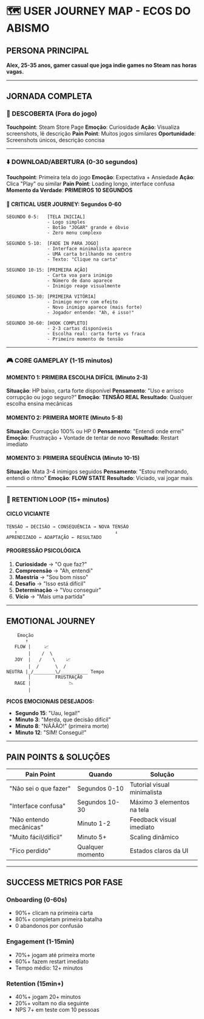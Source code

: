 # 🗺️ USER JOURNEY MAP - ECOS DO ABISMO

## **PERSONA PRINCIPAL**
**Alex, 25-35 anos, gamer casual que joga indie games no Steam nas horas vagas.**

---

## **JORNADA COMPLETA**

### **📱 DESCOBERTA** (Fora do jogo)
**Touchpoint**: Steam Store Page
**Emoção**: Curiosidade
**Ação**: Visualiza screenshots, lê descrição
**Pain Point**: Muitos jogos similares
**Oportunidade**: Screenshots únicos, descrição concisa

---

### **⬇️ DOWNLOAD/ABERTURA** (0-30 segundos)
**Touchpoint**: Primeira tela do jogo
**Emoção**: Expectativa + Ansiedade
**Ação**: Clica "Play" ou similar
**Pain Point**: Loading longo, interface confusa
**Momento da Verdade**: **PRIMEIROS 10 SEGUNDOS**

#### **🎯 CRITICAL USER JOURNEY: Segundos 0-60**

```
SEGUNDO 0-5:   [TELA INICIAL]
               - Logo simples
               - Botão "JOGAR" grande e óbvio
               - Zero menu complexo

SEGUNDO 5-10:  [FADE IN PARA JOGO]
               - Interface minimalista aparece
               - UMA carta brilhando no centro
               - Texto: "Clique na carta"

SEGUNDO 10-15: [PRIMEIRA AÇÃO]
               - Carta voa para inimigo
               - Número de dano aparece
               - Inimigo reage visualmente

SEGUNDO 15-30: [PRIMEIRA VITÓRIA]
               - Inimigo morre com efeito
               - Novo inimigo aparece (mais forte)
               - Jogador entende: "Ah, é isso!"

SEGUNDO 30-60: [HOOK COMPLETO]
               - 2-3 cartas disponíveis
               - Escolha real: carta forte vs fraca
               - Primeiro momento de tensão
```

---

### **🎮 CORE GAMEPLAY** (1-15 minutos)

#### **MOMENTO 1: PRIMEIRA ESCOLHA DIFÍCIL** (Minuto 2-3)
**Situação**: HP baixo, carta forte disponível
**Pensamento**: "Uso e arrisco corrupção ou jogo seguro?"
**Emoção**: **TENSÃO REAL**
**Resultado**: Qualquer escolha ensina mecânicas

#### **MOMENTO 2: PRIMEIRA MORTE** (Minuto 5-8)
**Situação**: Corrupção 100% ou HP 0
**Pensamento**: "Entendi onde errei"
**Emoção**: Frustração + Vontade de tentar de novo
**Resultado**: Restart imediato

#### **MOMENTO 3: PRIMEIRA SEQUÊNCIA** (Minuto 10-15)
**Situação**: Mata 3-4 inimigos seguidos
**Pensamento**: "Estou melhorando, entendi o ritmo"
**Emoção**: **FLOW STATE**
**Resultado**: Viciado, vai jogar mais

---

### **🔄 RETENTION LOOP** (15+ minutos)

#### **CICLO VICIANTE**
```
TENSÃO → DECISÃO → CONSEQUÊNCIA → NOVA TENSÃO
   ↑                                    ↓
APRENDIZADO ← ADAPTAÇÃO ← RESULTADO
```

#### **PROGRESSÃO PSICOLÓGICA**
1. **Curiosidade** → "O que faz?"
2. **Compreensão** → "Ah, entendi"
3. **Maestria** → "Sou bom nisso"
4. **Desafio** → "Isso está difícil"
5. **Determinação** → "Vou conseguir"
6. **Vício** → "Mais uma partida"

---

## **EMOTIONAL JOURNEY**

```
    Emoção
       ↑
   FLOW |     📈
        |    /  \
   JOY  |   /    \    📈
        |  /      \  /
NEUTRA |_/________\/__________ Tempo
        |         FRUSTRAÇÃO
   RAGE |              📉
        |
```

**PICOS EMOCIONAIS DESEJADOS:**
- **Segundo 15**: "Uau, legal!"
- **Minuto 3**: "Merda, que decisão difícil"
- **Minuto 8**: "NÃÃÃO!" (primeira morte)
- **Minuto 12**: "SIM! Consegui!"

---

## **PAIN POINTS & SOLUÇÕES**

| Pain Point | Quando | Solução |
|------------|--------|---------|
| "Não sei o que fazer" | Segundos 0-10 | Tutorial visual minimalista |
| "Interface confusa" | Segundos 10-30 | Máximo 3 elementos na tela |
| "Não entendo mecânicas" | Minuto 1-2 | Feedback visual imediato |
| "Muito fácil/difícil" | Minuto 5+ | Scaling dinâmico |
| "Fico perdido" | Qualquer momento | Estados claros da UI |

---

## **SUCCESS METRICS POR FASE**

### **Onboarding (0-60s)**
- 90%+ clicam na primeira carta
- 80%+ completam primeira batalha
- 0 abandonos por confusão

### **Engagement (1-15min)**
- 70%+ jogam até primeira morte
- 60%+ fazem restart imediato
- Tempo médio: 12+ minutos

### **Retention (15min+)**
- 40%+ jogam 20+ minutos
- 20%+ voltam no dia seguinte
- NPS 7+ em teste com 10 pessoas